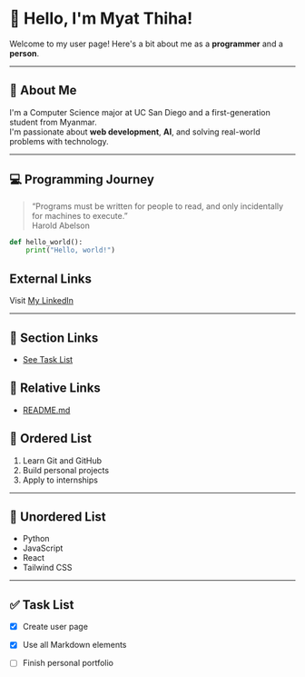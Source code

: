 # 👋 Hello, I'm Myat Thiha!

Welcome to my user page! Here's a bit about me as a **programmer** and a **person**.

---

## 🌱 About Me

I'm a Computer Science major at UC San Diego and a first-generation student from Myanmar.  
I'm passionate about **web development**, **AI**, and solving real-world problems with technology.

---

## 💻 Programming Journey

> “Programs must be written for people to read, and only incidentally for machines to execute.”  
> Harold Abelson

```python
def hello_world():
    print("Hello, world!")
```
##  External Links
Visit [My LinkedIn](https://www.linkedin.com/in/myat-thiha-49920523b/)

---

## 📑 Section Links

- [See Task List](#✅-task-list)

## 📂 Relative Links
- [README.md](README.md)

## 🔢 Ordered List

1. Learn Git and GitHub
2. Build personal projects
3. Apply to internships

---

## 🔘 Unordered List

- Python
- JavaScript
- React
- Tailwind CSS

---

## ✅ Task List

- [x] Create user page
- [x] Use all Markdown elements
- [ ] Finish personal portfolio

